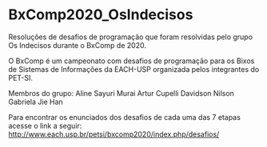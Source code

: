 # BxComp2020_OsIndecisos
Resoluções de desafios de programação que foram resolvidas pelo grupo Os Indecisos durante o BxComp de 2020.

O BxComp é um campeonato com desafios de programação para os Bixos de Sistemas de Informações da EACH-USP organizada pelos integrantes do PET-SI.

Membros do grupo:
Aline Sayuri Murai
Artur Cupelli
Davidson Nilson
Gabriela Jie Han

Para encontrar os enunciados dos desafios de cada uma das 7 etapas acesse o link a seguir:
http://www.each.usp.br/petsi/bxcomp2020/index.php/desafios/
